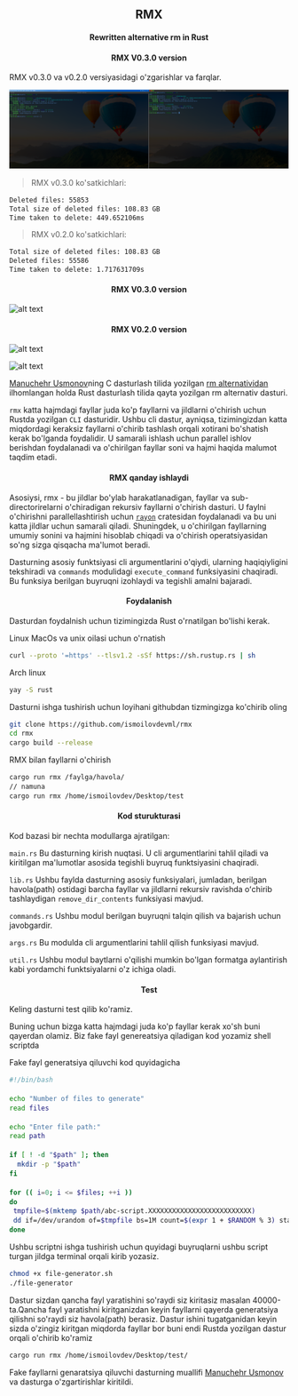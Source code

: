 <h2 align="center">RMX</h2>

<h4 align="center">Rewritten alternative rm in Rust</h4>


<h4 align="center">RMX V0.3.0 version</h4>

RMX v0.3.0 va v0.2.0 versiyasidagi o'zgarishlar va farqlar.

![alt text](https://github.com/ismoilovdevml/alternative-rm/blob/master/assets/rmx-v0.3.0.png)

>RMX v0.3.0 ko'satkichlari:
```
Deleted files: 55853
Total size of deleted files: 108.83 GB
Time taken to delete: 449.652106ms
```
>RMX v0.2.0 ko'satkichlari:
```
Total size of deleted files: 108.83 GB
Deleted files: 55586
Time taken to delete: 1.717631709s
````

<h4 align="center">RMX V0.3.0 version</h4>

![alt text](https://github.com/ismoilovdevml/alternative-rm/blob/master/assets/rmx-v0.3.0-view.png)

<h4 align="center">RMX V0.2.0 version</h4>

![alt text](https://github.com/ismoilovdevml/alternative-rm/blob/master/assets/rmx-v0.2.0.png)

![alt text](https://github.com/ismoilovdevml/alternative-rm/blob/master/assets/rmx-v0.2.0-working.png)



[Manuchehr Usmonov](https://github.com/yetimdasturchi)ning C dasturlash tilida yozilgan [rm alternatividan](https://telegra.ph/rm-remove-uchun-qolbola-alternativ-01-07) ilhomlangan holda Rust dasturlash tilida qayta yozilgan rm alternativ dasturi.


`rmx` katta hajmdagi fayllar juda ko'p fayllarni va jildlarni o'chirish uchun Rustda yozilgan `CLI` dasturidir. Ushbu cli dastur, ayniqsa, tizimingizdan katta miqdordagi keraksiz fayllarni o'chirib tashlash orqali xotirani bo'shatish kerak bo'lganda foydalidir. U samarali ishlash uchun parallel ishlov berishdan foydalanadi va o'chirilgan fayllar soni va hajmi haqida malumot taqdim etadi.

<h4 align="center">RMX qanday ishlaydi</h4>

Asosiysi, rmx - bu jildlar bo'ylab harakatlanadigan, fayllar va sub-directorirelarni o'chiradigan rekursiv fayllarni o'chirish dasturi. U faylni o'chirishni parallellashtirish uchun [`rayon`](https://crates.io/crates/rayon) cratesidan foydalanadi va bu uni katta jildlar uchun samarali qiladi. Shuningdek, u o'chirilgan fayllarning umumiy sonini va hajmini hisoblab chiqadi va o'chirish operatsiyasidan so'ng sizga qisqacha ma'lumot beradi.

Dasturning asosiy funktsiyasi cli argumentlarini o'qiydi, ularning haqiqiyligini tekshiradi va `commands` modulidagi `execute_command` funksiyasini chaqiradi. Bu funksiya berilgan buyruqni izohlaydi va tegishli amalni bajaradi.

<h4 align="center">Foydalanish</h4>

Dasturdan foydalnish uchun tizimingizda Rust o'rnatilgan bo'lishi kerak.

Linux MacOs va unix oilasi uchun o'rnatish
```bash
curl --proto '=https' --tlsv1.2 -sSf https://sh.rustup.rs | sh
```
Arch linux
```bash
yay -S rust
```

Dasturni ishga tushirish uchun loyihani githubdan tizmingizga ko'chirib oling

```bash
git clone https://github.com/ismoilovdevml/rmx 
cd rmx
cargo build --release
```

RMX bilan fayllarni o'chirish
```bash
cargo run rmx /faylga/havola/
// namuna
cargo run rmx /home/ismoilovdev/Desktop/test
```

 
<h4 align="center">Kod sturukturasi</h4>

Kod bazasi bir nechta modullarga ajratilgan:

`main.rs` Bu dasturning kirish nuqtasi. U cli argumentlarini tahlil qiladi va kiritilgan ma'lumotlar asosida tegishli buyruq funktsiyasini chaqiradi. 

`lib.rs` Ushbu faylda dasturning asosiy funksiyalari, jumladan, berilgan havola(path) ostidagi barcha fayllar va jildlarni rekursiv ravishda oʻchirib tashlaydigan `remove_dir_contents` funksiyasi mavjud.

`commands.rs` Ushbu modul berilgan buyruqni talqin qilish va bajarish uchun javobgardir.

`args.rs` Bu modulda cli argumentlarini tahlil qilish funksiyasi mavjud.

`util.rs` Ushbu modul baytlarni o'qilishi mumkin bo'lgan formatga aylantirish kabi yordamchi funktsiyalarni o'z ichiga oladi.

<h4 align="center">Test</h4>

Keling dasturni test qilib ko'ramiz.

Buning uchun bizga katta hajmdagi juda ko'p fayllar kerak xo'sh buni qayerdan olamiz. Biz fake fayl genereatsiya qiladigan kod yozamiz shell scriptda

Fake fayl generatsiya qiluvchi kod quyidagicha

```bash
#!/bin/bash

echo "Number of files to generate"
read files

echo "Enter file path:"
read path

if [ ! -d "$path" ]; then
  mkdir -p "$path"
fi

for (( i=0; i <= $files; ++i ))
do
 tmpfile=$(mktemp $path/abc-script.XXXXXXXXXXXXXXXXXXXXXXXXXX)
 dd if=/dev/urandom of=$tmpfile bs=1M count=$(expr 1 + $RANDOM % 3) status=progress
done
```
Ushbu scriptni ishga tushirish uchun quyidagi buyruqlarni ushbu script turgan jildga terminal orqali kirib yozasiz.

```bash
chmod +x file-generator.sh
./file-generator
```
Dastur sizdan qancha fayl yaratishini so'raydi siz kiritasiz masalan 40000-ta.Qancha fayl yaratishni kiritganizdan keyin fayllarni qayerda generatsiya qilishni so'raydi siz havola(path) berasiz. Dastur ishini tugatganidan keyin sizda o'zingiz kiritgan miqdorda fayllar bor buni endi Rustda yozilgan dastur orqali o'chirib ko'ramiz

```bash
cargo run rmx /home/ismoilovdev/Desktop/test/
```
Fake fayllarni genaratsiya qiluvchi dasturning muallifi [Manuchehr Usmonov](https://manu.uno/) va dasturga o'zgartirishlar kiritildi.

